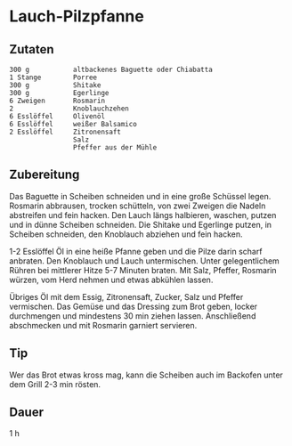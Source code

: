 # Lauch-Pilzpfanne

## Zutaten
    300 g           altbackenes Baguette oder Chiabatta
    1 Stange        Porree
    300 g           Shitake
    300 g           Egerlinge
    6 Zweigen       Rosmarin
    2               Knoblauchzehen
    6 Esslöffel     Olivenöl
    6 Esslöffel     weißer Balsamico
    2 Esslöffel     Zitronensaft
                    Salz
                    Pfeffer aus der Mühle

## Zubereitung
Das Baguette in Scheiben schneiden und in eine große Schüssel legen. Rosmarin abbrausen, trocken schütteln, von zwei Zweigen die Nadeln abstreifen und fein hacken. Den Lauch längs halbieren, waschen, putzen und in dünne Scheiben schneiden. Die Shitake und Egerlinge putzen, in Scheiben schneiden, den Knoblauch abziehen und fein hacken.

1-2 Esslöffel Öl in eine heiße Pfanne geben und die Pilze darin scharf anbraten. Den Knoblauch und Lauch untermischen. Unter gelegentlichem Rühren bei mittlerer Hitze 5-7 Minuten braten. Mit Salz, Pfeffer, Rosmarin würzen, vom Herd nehmen und etwas abkühlen lassen.

Übriges Öl mit dem Essig, Zitronensaft, Zucker, Salz und Pfeffer vermischen. Das Gemüse und das Dressing zum Brot geben, locker durchmengen und mindestens 30 min ziehen lassen. Anschließend abschmecken und mit Rosmarin garniert servieren.

## Tip
Wer das Brot etwas kross mag, kann die Scheiben auch im Backofen unter dem Grill 2-3 min rösten.

## Dauer
1 h
